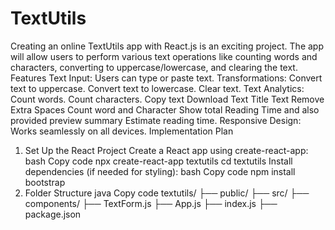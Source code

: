 # TextUtils
Creating an online TextUtils app with React.js is an exciting project. The app will allow users to perform various text operations like counting words and characters, converting to uppercase/lowercase, and clearing the text.
Features
Text Input: Users can type or paste text.
Transformations:
Convert text to uppercase.
Convert text to lowercase.
Clear text.
Text Analytics:
Count words.
Count characters.
Copy text
Download Text
Title Text
Remove Extra Spaces
Count word and Character
Show total Reading Time
and also provided preview summary 
Estimate reading time.
Responsive Design: Works seamlessly on all devices.
Implementation Plan
1. Set Up the React Project
Create a React app using create-react-app:
bash
Copy code
npx create-react-app textutils
cd textutils
Install dependencies (if needed for styling):
bash
Copy code
npm install bootstrap
2. Folder Structure
java
Copy code
textutils/
  ├── public/
  ├── src/
      ├── components/
          ├── TextForm.js
      ├── App.js
      ├── index.js
  ├── package.json
